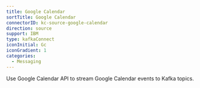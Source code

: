 ```yaml
---
title: Google Calendar
sortTitle: Google Calendar
connectorID: kc-source-google-calendar
direction: source
support: IBM
type: kafkaConnect
iconInitial: Gc
iconGradient: 1
categories:
  - Messaging
---
```


Use Google Calendar API to stream Google Calendar events to Kafka topics.